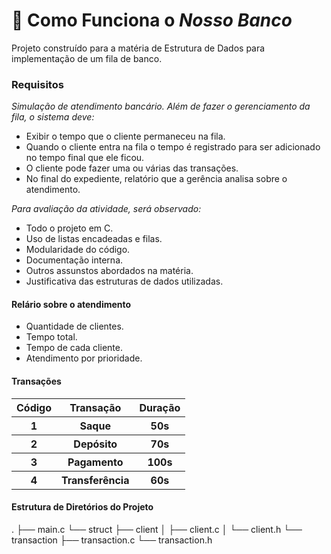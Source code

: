 # 🫰 Como Funciona o _Nosso Banco_
Projeto construído para a matéria de Estrutura de Dados para implementação de um fila de banco.

### Requisitos
_Simulação de atendimento bancário. Além de fazer o gerenciamento da fila, o sistema deve:_

- Exibir o tempo que o cliente permaneceu na fila.
- Quando o cliente entra na fila o tempo é registrado para ser adicionado no tempo final que ele ficou.
- O cliente pode fazer uma ou várias das transações.
- No final do expediente, relatório que a gerência analisa sobre o atendimento.
  
_Para avaliação da atividade, será observado:_
- Todo o projeto em C.
- Uso de listas encadeadas e filas.
- Modularidade do código.
- Documentação interna.
- Outros assunstos abordados na matéria.
- Justificativa das estruturas de dados utilizadas.

#### Relário sobre o atendimento
- Quantidade de clientes.
- Tempo total.
- Tempo de cada cliente.
- Atendimento por prioridade.

#### Transações

<table>
  <tr>
  <th>Código</th>
  <th>Transação</th> 
  <th>Duração</th> 
  </tr>
  <tr>
  <th>1</th>
  <th>Saque</th> 
  <th>50s</th> 
  </tr>
  <tr>
  <th>2</th>
  <th>Depósito</th> 
  <th>70s</th> 
  </tr>
  <tr>
  <th>3</th>
  <th>Pagamento</th> 
  <th>100s</th> 
  </tr>
  <tr>
  <th>4</th>
  <th>Transferência</th> 
  <th>60s</th> 
  </tr>
</table>

#### Estrutura de Diretórios do Projeto

.
├── main.c
└── struct
    ├── client
    │   ├── client.c
    │   └── client.h
    └── transaction
        ├── transaction.c
        └── transaction.h
